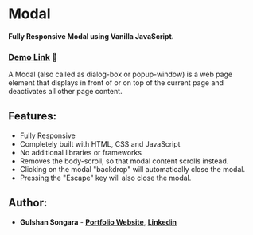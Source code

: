 # Modal
#### Fully Responsive Modal using Vanilla JavaScript.

### [Demo Link](https://gulshancodes.github.io/modal/) 🔗

A Modal (also called as dialog-box or popup-window) is a web page element that displays in front of or on top of the current page and deactivates all other page content.
<br/>

## Features:

- Fully Responsive
- Completely built with HTML, CSS and JavaScript
- No additional libraries or frameworks
- Removes the body-scroll, so that modal content scrolls instead.
- Clicking on the modal "backdrop" will automatically close the modal.
- Pressing the "Escape" key will also close the modal.

## Author:

- **Gulshan Songara** - **[Portfolio Website](https://gulshansongara.netlify.app)**, **[Linkedin](https://www.linkedin.com/in/gulshansongara/)** 
